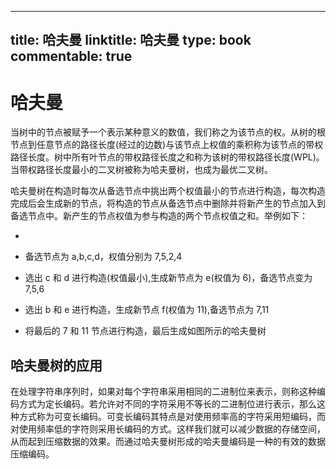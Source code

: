 
---
title: 哈夫曼
linktitle: 哈夫曼
type: book
commentable: true
---

# 哈夫曼

当树中的节点被赋予一个表示某种意义的数值，我们称之为该节点的权。从树的根节点到任意节点的路径长度(经过的边数)与该节点上权值的乘积称为该节点的带权路径长度。树中所有叶节点的带权路径长度之和称为该树的带权路径长度(WPL)。当带权路径长度最小的二叉树被称为哈夫曼树，也成为最优二叉树。

哈夫曼树在构造时每次从备选节点中挑出两个权值最小的节点进行构造，每次构造完成后会生成新的节点，将构造的节点从备选节点中删除并将新产生的节点加入到备选节点中。新产生的节点权值为参与构造的两个节点权值之和。举例如下：

- [](https://images2015.cnblogs.com/blog/872539/201611/872539-20161104194812346-1641453195.png)

- 备选节点为 a,b,c,d，权值分别为 7,5,2,4
- 选出 c 和 d 进行构造(权值最小),生成新节点为 e(权值为 6)，备选节点变为 7,5,6
- 选出 b 和 e 进行构造，生成新节点 f(权值为 11),备选节点为 7,11
- 将最后的 7 和 11 节点进行构造，最后生成如图所示的哈夫曼树

## 哈夫曼树的应用

在处理字符串序列时，如果对每个字符串采用相同的二进制位来表示，则称这种编码方式为定长编码。若允许对不同的字符采用不等长的二进制位进行表示，那么这种方式称为可变长编码。可变长编码其特点是对使用频率高的字符采用短编码，而对使用频率低的字符则采用长编码的方式。这样我们就可以减少数据的存储空间，从而起到压缩数据的效果。而通过哈夫曼树形成的哈夫曼编码是一种的有效的数据压缩编码。

    